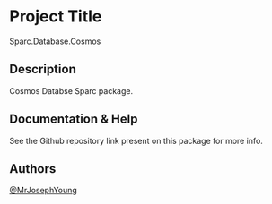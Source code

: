 # Project Title

Sparc.Database.Cosmos

## Description

Cosmos Databse Sparc package.

## Documentation & Help

See the Github repository link present on this package for more info.


## Authors

[@MrJosephYoung](https://twitter.com/MrJosephYoung)

